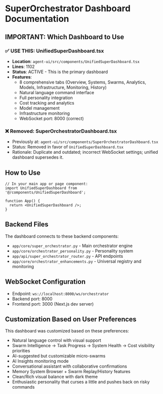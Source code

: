 # SuperOrchestrator Dashboard Documentation

## IMPORTANT: Which Dashboard to Use

### ✅ USE THIS: UnifiedSuperDashboard.tsx

- **Location**: `agent-ui/src/components/UnifiedSuperDashboard.tsx`
- **Lines**: 1102
- **Status**: ACTIVE - This is the primary dashboard
- **Features**:
  - 8 comprehensive tabs (Overview, Systems, Swarms, Analytics, Models, Infrastructure, Monitoring, History)
  - Natural language command interface
  - Full personality integration
  - Cost tracking and analytics
  - Model management
  - Infrastructure monitoring
  - WebSocket port: 8000 (correct)

### ❌ Removed: SuperOrchestratorDashboard.tsx

- Previously at: `agent-ui/src/components/SuperOrchestratorDashboard.tsx`
- Status: Removed in favor of `UnifiedSuperDashboard.tsx`
- Rationale: Duplicate and outdated; incorrect WebSocket settings; unified dashboard supersedes it.

## How to Use

```tsx
// In your main app or page component:
import UnifiedSuperDashboard from '@/components/UnifiedSuperDashboard';

function App() {
  return <UnifiedSuperDashboard />;
}
```

## Backend Files

The dashboard connects to these backend components:

- `app/core/super_orchestrator.py` - Main orchestrator engine
- `app/core/orchestrator_personality.py` - Personality system
- `app/api/super_orchestrator_router.py` - API endpoints
- `app/core/orchestrator_enhancements.py` - Universal registry and monitoring

## WebSocket Configuration

- Endpoint: `ws://localhost:8000/ws/orchestrator`
- Backend port: 8000
- Frontend port: 3000 (Next.js dev server)

## Customization Based on User Preferences

This dashboard was customized based on these preferences:

- Natural language control with visual support
- Swarm Intelligence → Task Progress → System Health → Cost visibility priorities
- AI-suggested but customizable micro-swarms
- AI Insights monitoring mode
- Conversational assistant with collaborative confirmations
- Memory System Browser + Swarm Replay/History features
- Clean/Rich visual balance with dark theme
- Enthusiastic personality that curses a little and pushes back on risky commands
